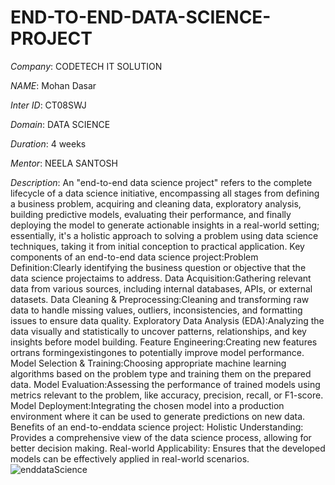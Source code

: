 # END-TO-END-DATA-SCIENCE-PROJECT

*Company*: CODETECH IT SOLUTION

*NAME*: Mohan Dasar

*Inter ID*: CT08SWJ

*Domain*: DATA SCIENCE

*Duration*: 4 weeks

*Mentor*: NEELA SANTOSH

*Description*: An "end-to-end data science project" refers to the complete lifecycle of a data science initiative, encompassing all stages from defining a business problem, acquiring and cleaning data, exploratory analysis, building predictive models, evaluating their performance, and finally deploying the model to generate actionable insights in a real-world setting; essentially, it's a holistic approach to solving a problem using data science techniques, taking it from initial conception to practical application. Key components of an end-to-end data science project:Problem Definition:Clearly identifying the business question or objective that the data science projectaims to address. Data Acquisition:Gathering relevant data from various sources, including internal databases, APIs, or external datasets. Data Cleaning & Preprocessing:Cleaning and transforming raw data to handle missing values, outliers, inconsistencies, and formatting issues to ensure data quality. Exploratory Data Analysis (EDA):Analyzing the data visually and statistically to uncover patterns, relationships, and key insights before model building. Feature Engineering:Creating new features ortrans formingexistingones to potentially improve model performance. Model Selection & Training:Choosing appropriate machine learning algorithms based on the problem type and training them on the prepared data. Model Evaluation:Assessing the performance of trained models using metrics relevant to the problem, like accuracy, precision, recall, or F1-score. Model Deployment:Integrating the chosen model into a production environment where it can be used to generate predictions on new data. Benefits of an end-to-enddata science project: Holistic Understanding: Provides a comprehensive view of the data science process, allowing for better decision making. Real-world Applicability:
Ensures that the developed models can be effectively applied in real-world scenarios. ![enddataScience](https://github.com/user-attachments/assets/84780931-d373-4a4d-b771-95c2006296a1)

